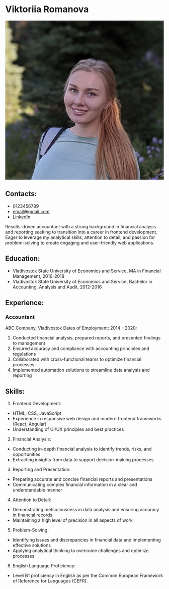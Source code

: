 # Viktoriia Romanova

![Photo](./assets/img/IMG6581.jpeg)

## Contacts:

-   0123456789
-   email@gmail.com
-   [LinkedIn](https://www.linkedin.com)

Results-driven accountant with a strong background in financial analysis and reporting seeking to transition into a career in frontend development. Eager to leverage my analytical skills, attention to detail, and passion for problem-solving to create engaging and user-friendly web applications.

## Education:

-   Vladivostok State University of Economics and Service, MA in Financial Management, 2016-2018
-   Vladivostok State University of Economics and Service, Bachelor in Accounting, Analysis and Audit, 2012-2016

## Experience:

### Accountant

ABC Company, Vladivostok
Dates of Employment: 2014 - 2020:

1. Conducted financial analysis, prepared reports, and presented findings to management
2. Ensured accuracy and compliance with accounting principles and regulations
3. Collaborated with cross-functional teams to optimize financial processes
4. Implemented automation solutions to streamline data analysis and reporting

## Skills:

1. Frontend Development:

-   HTML, CSS, JavaScript
-   Experience in responsive web design and modern frontend frameworks (React, Angular)
-   Understanding of UI/UX principles and best practices

2. Financial Analysis:

-   Conducting in-depth financial analysis to identify trends, risks, and opportunities
-   Extracting insights from data to support decision-making processes

3. Reporting and Presentation:

-   Preparing accurate and concise financial reports and presentations
-   Communicating complex financial information in a clear and understandable manner

4. Attention to Detail:

-   Demonstrating meticulousness in data analysis and ensuring accuracy in financial records
-   Maintaining a high level of precision in all aspects of work

5. Problem-Solving:

-   Identifying issues and discrepancies in financial data and implementing effective solutions
-   Applying analytical thinking to overcome challenges and optimize processes

6. English Language Proficiency:

-   Level B1 proficiency in English as per the Common European Framework of Reference for Languages (CEFR).

